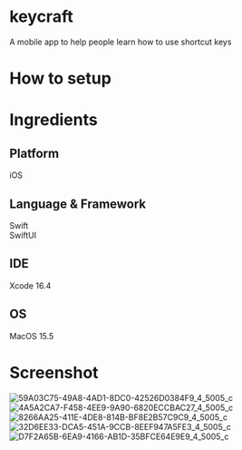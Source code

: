 # keycraft
A mobile app to help people learn how to use shortcut keys

# How to setup

# Ingredients
## Platform
iOS
## Language & Framework
Swift </br>
SwiftUI
## IDE
Xcode 16.4
## OS
MacOS 15.5

# Screenshot
![59A03C75-49A8-4AD1-8DC0-42526D0384F9_4_5005_c](https://github.com/user-attachments/assets/a398bbdc-538a-4773-ad3d-d9233966fa48)
![4A5A2CA7-F458-4EE9-9A90-6820ECCBAC27_4_5005_c](https://github.com/user-attachments/assets/12e8cd7c-3dea-4e62-848e-9a19e82f2a47)
![8266AA25-411E-4DE8-814B-BF8E2B57C9C9_4_5005_c](https://github.com/user-attachments/assets/a02cf752-9d62-4831-ae26-426e26a2f851)
![32D6EE33-DCA5-451A-9CCB-8EEF947A5FE3_4_5005_c](https://github.com/user-attachments/assets/eb2df5c1-fce1-461f-baeb-5438d1323608)
![D7F2A65B-6EA9-4166-AB1D-35BFCE64E9E9_4_5005_c](https://github.com/user-attachments/assets/4ef12174-9378-4c7f-bd5a-353ddaa3dcb3)
